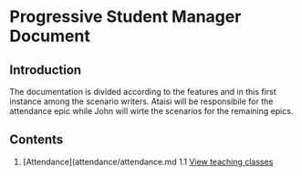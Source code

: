 # Progressive Student Manager Document

## Introduction
The documentation is divided according to the features and in this first instance among the scenario writers.
Ataisi will be responsibile for the attendance epic while John will wirte the scenarios for the remaining epics.

## Contents

1. [Attendance](attendance/attendance.md
 1.1 [View teaching classes](https://github.com/JohnAPedagogy/ProgressiveStudentHackathon/blob/main/2021/specs/attendance/ViewTeachingClasses.md)
